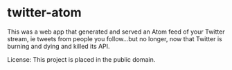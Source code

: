 twitter-atom
=============

This was a web app that generated and served an Atom feed of your Twitter stream, ie tweets from people you follow...but no longer, now that Twitter is burning and dying and killed its API.

License: This project is placed in the public domain.

